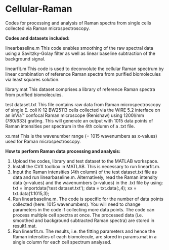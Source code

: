 # Cellular-Raman
Codes for processing and analysis of Raman spectra from single cells collected via Raman microspectroscopy.

**Codes and datasets included:**

linearbaseline.m 
This code enables smoothing of the raw spectral data using a Savitzky-Golay filter as well as linear baseline subtraction of the background signal.

linearfit.m 
This code is used to deconvolute the cellular Raman spectrum by linear combination of reference Raman spectra from purified biomolecules via least squares solution.

library.mat 
This dataset comprises a library of reference Raman spectra from purified biomolecules.

test dataset.txt 
This file contains raw data from Raman microspectroscopy of single E. coli K-12 BW25113 cells collected via the WiRE 5.2 interface on an inVia™ confocal Raman microscope (Renishaw) using 1200l/mm (780/633) grating. This will generate an output with 1015 data points of Raman intensities per spectrum in the 4th column of a .txt file. 

xx.mat 
This is the wavenumber range (= 1015 wavenumbers as x-values) used for Raman microspectroscopy.

**How to perform Raman data processing and analysis:**

1.	Upload the codes, library and test dataset to the MATLAB workspace.
2.	Install the CVX toolbox in MATLAB. This is necessary to run linearfit.m.
3. Input the Raman intensities (4th column) of the test dataset.txt file as data and run linearbaseline.m. 
Alternatively, read the Raman intensity data (y-values) and the wavenumbers (x-values) in the .txt file by using: txt = importdata('test dataset.txt'); data = txt.data(:,4); xx = txt.data(1:1015,3);
4. Run linearbaseline.m. The code is specific for the number of data points collected (here: 1015 wavenumbers). You will need to change parameters in the code if collecting more data points. The code can process multiple cell spectra at once. The processed data (i.e. smoothed and background subtracted Raman spectra) are stored in result1.mat. 
5. Run linearfit.m. The results, i.e. the fitting parameters and hence the Raman intensities of each biomolecule, are stored in params.mat in a single column for each cell spectrum analysed.
